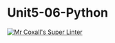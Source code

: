 # Unit5-06-Python
[![Mr Coxall's Super Linter](https://github.com/ICS3U-Programming-NolanS/Unit5-06-Python/workflows/Mr%20Coxall's%20Super%20Linter/badge.svg)](https://github.com/ICS3U-Programming-NolanS/Unit5-06-Python/actions/)
